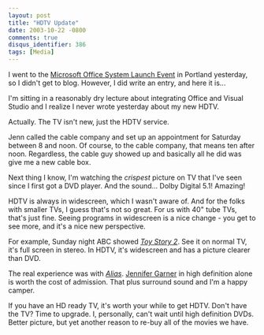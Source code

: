 ```yaml
---
layout: post
title: "HDTV Update"
date: 2003-10-22 -0800
comments: true
disqus_identifier: 386
tags: [Media]
---
```

I went to the [Microsoft Office System Launch
Event](http://www.officesystemlaunch.com/) in Portland yesterday, so I
didn't get to blog. However, I did write an entry, and here it is...
 
 I'm sitting in a reasonably dry lecture about integrating Office and
Visual Studio and I realize I never wrote yesterday about my new HDTV.
 
 Actually. The TV isn't new, just the HDTV service.
 
 Jenn called the cable company and set up an appointment for Saturday
between 8 and noon. Of course, to the cable company, that means ten
after noon. Regardless, the cable guy showed up and basically all he did
was give me a new cable box.
 
 Next thing I know, I'm watching the *crispest* picture on TV that I've
seen since I first got a DVD player. And the sound... Dolby Digital 5.1!
Amazing!
 
 HDTV is always in widescreen, which I wasn't aware of. And for the
folks with smaller TVs, I guess that's not so great. For us with 40"
tube TVs, that's just fine. Seeing programs in widescreen is a nice
change - you get to see more, and it's a nice new perspective.
 
 For example, Sunday night ABC showed [*Toy Story
2*](http://www.amazon.com/exec/obidos/ASIN/B000059Z8M/mhsvortex). See it
on normal TV, it's full screen in stereo. In HDTV, it's widescreen and
has a picture clearer than DVD.
 
 The real experience was with
[*Alias*](http://abc.go.com/primetime/alias/index.html). [Jennifer
Garner](http://www.imdb.com/name/nm0004950/) in high definition alone is
worth the cost of admission. That plus surround sound and I'm a happy
camper.
 
 If you have an HD ready TV, it's worth your while to get HDTV. Don't
have the TV? Time to upgrade. I, personally, can't wait until high
definition DVDs. Better picture, but yet another reason to re-buy all of
the movies we have.
